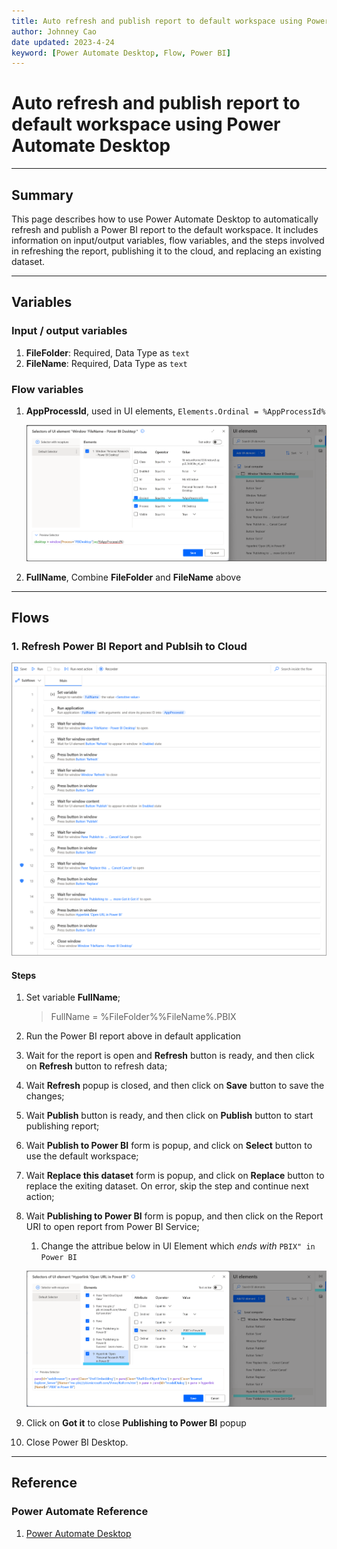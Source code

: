 ```yaml
---
title: Auto refresh and publish report to default workspace using Power Automate Desktop
author: Johnney Cao
date updated: 2023-4-24
keyword: [Power Automate Desktop, Flow, Power BI]
---
```


# Auto refresh and publish report to default workspace using Power Automate Desktop

----------

## Summary

This page describes how to use Power Automate Desktop to automatically refresh and publish a Power BI report to the default workspace. It includes information on input/output variables, flow variables, and the steps involved in refreshing the report, publishing it to the cloud, and replacing an existing dataset.
    
----------

## Variables

### Input / output variables

1. **FileFolder**: Required, Data Type as `text`
1. **FileName**: Required, Data Type as `text`

### Flow variables
1. **AppProcessId**, used in UI elements, `Elements.Ordinal = %AppProcessId%`
    
    ![Screenshot](../_Asset%20Library/AutoRefreshWindowUIElement.png)

1. **FullName**, Combine **FileFolder** and **FileName** above


----------

## Flows

### 1. Refresh Power BI Report and Publsih to Cloud
    
   ![Screenshot](../_Asset%20Library/AutoRefreshFlow.png)

#### Steps
1. Set variable **FullName**;

    > FullName =  %FileFolder%%FileName%.PBIX
1. Run the Power BI report above in default application
1. Wait for the report is open and **Refresh** button is ready, and then click on **Refresh** button to refresh data;
1. Wait **Refresh** popup is closed, and then click on **Save** button to save the changes;
1. Wait **Publish** button is ready, and then click on **Publish** button to start publishing report; 
1. Wait **Publish to Power BI** form is popup, and click on **Select** button to use the default workspace;
1. Wait **Replace this dataset** form is popup, and click on **Replace** button to replace the exiting dataset. On error, skip the step and continue next action;
1. Wait **Publishing to Power BI** form is popup, and then click on the Report URI to open report from Power BI Service;
   1. Change the attribue below in UI Element which *ends with* `PBIX" in Power BI`
    
    ![Screenshot](../_Asset%20Library/AutoRefreshWindowUIElement2.png)
1. Click on **Got it** to close **Publishing to Power BI** popup
1. Close Power BI Desktop.

----------

## Reference

### Power Automate Reference

1. [Power Automate Desktop](https://aka.ms/pad)